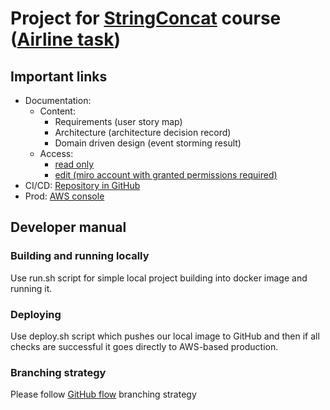 # Project for [StringConcat](https://howto.stringconcat.com/) course ([Airline task](https://howto.stringconcat.com/project-aviation))

## Important links
- Documentation:  
    - Content:  
      - Requirements (user story map)    
      - Architecture (architecture decision record)   
      - Domain driven design (event storming result)    
    - Access:  
      - [read only](https://miro.com/app/board/o9J_lG6VzeI=/)  
      - [edit (miro account with granted permissions required)](https://miro.com/welcomeonboard/SJJiPa91ZtS9ww7e7D5vj9pUPTv8cEWw0wEDc05DUC8oTqNgmJCYY0up0TZOVVhb)    
- CI/CD: [Repository in GitHub](https://github.com/SinisterBBT/StringConcatCourse)  
- Prod: [AWS console](https://us-east-2.console.aws.amazon.com/console/home?region=us-east-2)  

## Developer manual  
### Building and running locally
Use run.sh script for simple local project building into docker image and running it.
### Deploying  
Use deploy.sh script which pushes our local image to GitHub and then if all checks are successful it goes directly to AWS-based production.
### Branching strategy
Please follow [GitHub flow](https://guides.github.com/introduction/flow/) branching strategy 

  
